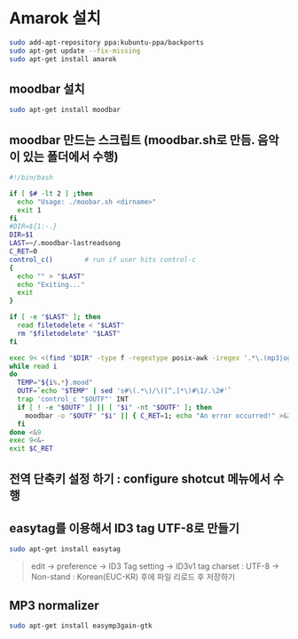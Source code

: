 # Amarok 설치

```bash
sudo add-apt-repository ppa:kubuntu-ppa/backports
sudo apt-get update --fix-missing
sudo apt-get install amarok
```

## moodbar 설치

```bash
sudo apt-get install moodbar
```

## moodbar 만드는 스크립트 (moodbar.sh로 만듬. 음악이 있는 폴더에서 수행)

```bash
#!/bin/bash

if [ $# -lt 2 ] ;then
  echo "Usage: ./moobar.sh <dirname>"
  exit 1
fi
#DIR=${1:-.}
DIR=$1
LAST=~/.moodbar-lastreadsong
C_RET=0
control_c()        # run if user hits control-c
{
  echo "" > "$LAST"
  echo "Exiting..."
  exit
}

if [ -e "$LAST" ]; then
  read filetodelete < "$LAST"
  rm "$filetodelete" "$LAST"
fi

exec 9< <(find "$DIR" -type f -regextype posix-awk -iregex '.*\.(mp3|ogg|flac|wma)') # you may need to add m4a and mp4
while read i
do
  TEMP="${i%.*}.mood"
  OUTF=`echo "$TEMP" | sed 's#\(.*\)/\([^,]*\)#\1/.\2#'`
  trap 'control_c "$OUTF"' INT
  if [ ! -e "$OUTF" ] || [ "$i" -nt "$OUTF" ]; then
    moodbar -o "$OUTF" "$i" || { C_RET=1; echo "An error occurred!" >&2; }
  fi
done <&9
exec 9<&-
exit $C_RET
```

## 전역 단축키 설정 하기 : configure shotcut 메뉴에서 수행

## easytag를 이용해서 ID3 tag UTF-8로 만들기

```bash
sudo apt-get install easytag
```

> edit -> preference -> ID3 Tag setting -> ID3v1 tag charset : UTF-8 -> Non-stand : Korean(EUC-KR) 후에 파일 리로드 후 저장하기

## MP3 normalizer

```bash
sudo apt-get install easymp3gain-gtk
```
